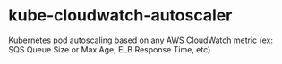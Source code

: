 # kube-cloudwatch-autoscaler
Kubernetes pod autoscaling based on any AWS CloudWatch metric (ex: SQS Queue Size or Max Age, ELB Response Time, etc)
